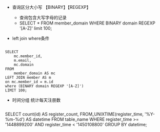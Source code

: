 * 查询区分大小写 【BINARY】【REGEXP】
    * 查询包含大写字母的记录
    * SELECT * FROM member_domain WHERE BINARY domain REGEXP '[A-Z]' limit 100;
    
* left join  where条件
```mysql

SELECT
	mc.member_id,
	m.email,
	mc.domain
FROM
	member_domain AS mc
LEFT JOIN member AS m
on mc.member_id = m.id
where (BINARY domain REGEXP '[A-Z]')
LIMIT 100;

```

* 时间分组 统计每天注册数
   ```mysql
SELECT
	count(id) AS register_count,
	FROM_UNIXTIME(register_time, '%Y-%m-%d') AS datetime
FROM
	table_name
WHERE
	register_time >= '1448899200'
AND register_time < '1450108800'
GROUP BY
	datetime;
```